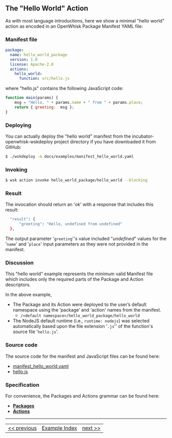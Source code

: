## The "Hello World" Action

As with most language introductions, here we show a minimal "hello world" action as encoded in an OpenWhisk Package Manifest YAML file:

### Manifest file
```yaml
package:
  name: hello_world_package
  version: 1.0
  license: Apache-2.0
  actions:
    hello_world:
      function: src/hello.js
```

where "hello.js" contains the following JavaScript code:
```javascript
function main(params) {
    msg = "Hello, " + params.name + " from " + params.place;
    return { greeting:  msg };
}
```

### Deploying

You can actually deploy the "hello world" manifest from the incubator-openwhisk-wskdeploy project directory if you have downloaded it from GitHub:

```sh
$ ./wskdeploy -m docs/examples/manifest_hello_world.yaml
```

### Invoking
```sh
$ wsk action invoke hello_world_package/hello_world --blocking
```

### Result
The invocation should return an 'ok' with a response that includes this result:

```sh
  "result": {
      "greeting": "Hello, undefined from undefined"
  },
```

The output parameter '```greeting```''s value included "_undefined_" values for the '```name```' and '```place```' input parameters as they were not provided in the manifest.

### Discussion

This "hello world" example represents the minimum valid Manifest file which includes only the required parts of the Package and Action descriptors.

In the above example,
- The Package and its Action were deployed to the user’s default namespace using the ‘package’ and 'action' names from the manifest.
  - ```/<default namespace>/hello_world_package/hello_world```
- The NodeJS default runtime (i.e., ```runtime: nodejs```) was selected automatically based upon the file extension '```.js```'' of the function's source file '```hello.js```'.


### Source code
The source code for the manifest and JavaScript files can be found here:
- [manifest_hello_world.yaml](https://github.com/apache/incubator-openwhisk-wskdeploy/blob/master/docs/examples/manifest_hello_world.yaml)
- [hello.js](https://github.com/apache/incubator-openwhisk-wskdeploy/blob/master/docs/examples/src/hello.js)

### Specification
For convenience, the Packages and Actions grammar can be found here:
- **[Packages](https://github.com/apache/incubator-openwhisk-wskdeploy/blob/master/specification/html/spec_packages.md#packages)**
- **[Actions](https://github.com/apache/incubator-openwhisk-wskdeploy/blob/master/specification/html/spec_actions.md#actions)**

---
<!--
 Bottom Navigation
-->
<html>
<div align="center">
<table align="center">
  <tr>
    <td><a href="wskdeploy_package_minimal.md#packages">&lt;&lt;&nbsp;previous</a></td>
    <td><a href="programming_guide.md#guided-examples">Example Index</a></td>
    <td><a href="">next&nbsp;&gt;&gt;</a></td>
  </tr>
</table>
</div>
</html>
